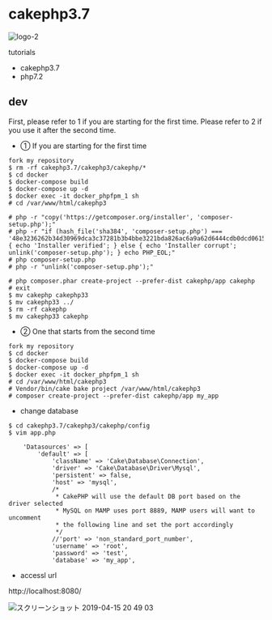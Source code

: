# cakephp3.7

![logo-2](https://user-images.githubusercontent.com/5633085/56077045-8b3d8d80-5e12-11e9-8f04-6ea41ec2ba54.jpg)

tutorials

- cakephp3.7
- php7.2

## dev

First, please refer to 1 if you are starting for the first time.
Please refer to 2 if you use it after the second time.


- ① If you are starting for the first time

```
fork my repository
$ rm -rf cakephp3.7/cakephp3/cakephp/*
$ cd docker
$ docker-compose build
$ docker-compose up -d
$ docker exec -it docker_phpfpm_1 sh
# cd /var/www/html/cakephp3

# php -r "copy('https://getcomposer.org/installer', 'composer-setup.php');"
# php -r "if (hash_file('sha384', 'composer-setup.php') === '48e3236262b34d30969dca3c37281b3b4bbe3221bda826ac6a9a62d6444cdb0dcd0615698a5cbe587c3f0fe57a54d8f5') { echo 'Installer verified'; } else { echo 'Installer corrupt'; unlink('composer-setup.php'); } echo PHP_EOL;"
# php composer-setup.php
# php -r "unlink('composer-setup.php');"

# php composer.phar create-project --prefer-dist cakephp/app cakephp
# exit
$ mv cakephp cakephp33
$ mv cakephp33 ../
$ rm -rf cakephp 
$ mv cakephp33 cakephp
```


- ② One that starts from the second time
```
fork my repository
$ cd docker
$ docker-compose build
$ docker-compose up -d
$ docker exec -it docker_phpfpm_1 sh
# cd /var/www/html/cakephp3
# Vendor/bin/cake bake project /var/www/html/cakephp3
# composer create-project --prefer-dist cakephp/app my_app
```
- change database

```
$ cd cakephp3.7/cakephp3/cakephp/config
$ vim app.php

    'Datasources' => [
        'default' => [
            'className' => 'Cake\Database\Connection',
            'driver' => 'Cake\Database\Driver\Mysql',
            'persistent' => false,
            'host' => 'mysql',
            /*
             * CakePHP will use the default DB port based on the driver selected
             * MySQL on MAMP uses port 8889, MAMP users will want to uncomment
             * the following line and set the port accordingly
             */
            //'port' => 'non_standard_port_number',
            'username' => 'root',
            'password' => 'test',
            'database' => 'my_app',

```


- accessl url

http://localhost:8080/

![スクリーンショット 2019-04-15 20 49 03](https://user-images.githubusercontent.com/5633085/56130583-49524a00-5fc0-11e9-872f-835d8b1704dc.png)

